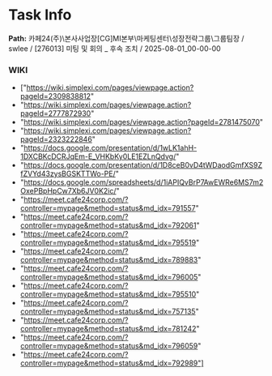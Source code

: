 # Task Info

**Path:** 카페24(주)\본사사업장\[CG]MI본부\마케팅센터\성장전략그룹\그룹팀장 / swlee / [276013] 미팅 및 회의 _ 후속 조치 / 2025-08-01_00-00-00

### WIKI
- ["https://wiki.simplexi.com/pages/viewpage.action?pageId=2309838812"
- "https://wiki.simplexi.com/pages/viewpage.action?pageId=2777872930"
- "https://wiki.simplexi.com/pages/viewpage.action?pageId=2781475070"
- "https://wiki.simplexi.com/pages/viewpage.action?pageId=2323222846"
- "https://docs.google.com/presentation/d/1wLK1ahH-1DXCBKcDCRJqEm-E_VHKbKy0LE1EZLnQdvg/"
- "https://docs.google.com/presentation/d/1D8ceB0vD4tWDaodGmfXS9ZfZVYd43zysBGSKTTWo-PE/"
- "https://docs.google.com/spreadsheets/d/1iAPIQvBrP7AwEWRe6MS7m2OxePBpHpCw7Xb6JV0K2ic/"
- "https://meet.cafe24corp.com/?controller=mypage&method=status&md_idx=791557"
- "https://meet.cafe24corp.com/?controller=mypage&method=status&md_idx=792061"
- "https://meet.cafe24corp.com/?controller=mypage&method=status&md_idx=795519"
- "https://meet.cafe24corp.com/?controller=mypage&method=status&md_idx=789883"
- "https://meet.cafe24corp.com/?controller=mypage&method=status&md_idx=796005"
- "https://meet.cafe24corp.com/?controller=mypage&method=status&md_idx=795510"
- "https://meet.cafe24corp.com/?controller=mypage&method=status&md_idx=757135"
- "https://meet.cafe24corp.com/?controller=mypage&method=status&md_idx=781242"
- "https://meet.cafe24corp.com/?controller=mypage&method=status&md_idx=796059"
- "https://meet.cafe24corp.com/?controller=mypage&method=status&md_idx=792989"]

